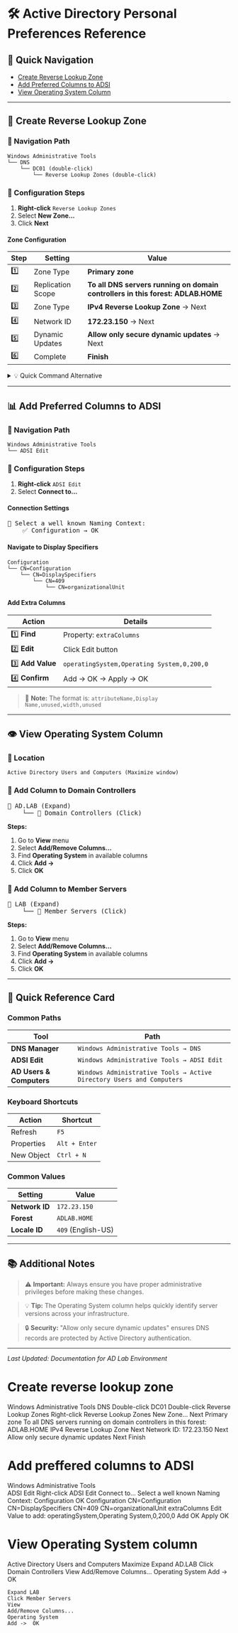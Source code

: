 # 🛠️ Active Directory Personal Preferences Reference

## 📌 Quick Navigation
- [Create Reverse Lookup Zone](#-create-reverse-lookup-zone)
- [Add Preferred Columns to ADSI](#-add-preferred-columns-to-adsi)
- [View Operating System Column](#-view-operating-system-column)

---

## 🔄 Create Reverse Lookup Zone

### 📍 Navigation Path
```
Windows Administrative Tools
└── DNS
    └── DC01 (double-click)
        └── Reverse Lookup Zones (double-click)
```

### 🔧 Configuration Steps

1. **Right-click** `Reverse Lookup Zones`
2. Select **New Zone...**
3. Click **Next**

#### Zone Configuration
| Step | Setting | Value |
|------|---------|-------|
| 1️⃣ | Zone Type | **Primary zone** |
| 2️⃣ | Replication Scope | **To all DNS servers running on domain controllers in this forest: ADLAB.HOME** |
| 3️⃣ | Zone Type | **IPv4 Reverse Lookup Zone** → Next |
| 4️⃣ | Network ID | **172.23.150** → Next |
| 5️⃣ | Dynamic Updates | **Allow only secure dynamic updates** → Next |
| 6️⃣ | Complete | **Finish** |

<details>
<summary>💡 Quick Command Alternative</summary>

```powershell
Add-DnsServerPrimaryZone -NetworkID "172.23.150.0/24" -ReplicationScope "Forest" -DynamicUpdate "Secure"
```
</details>

---

## 📊 Add Preferred Columns to ADSI

### 📍 Navigation Path
```
Windows Administrative Tools
└── ADSI Edit
```

### 🔧 Configuration Steps

1. **Right-click** `ADSI Edit`
2. Select **Connect to...**

#### Connection Settings
<pre>
📁 Select a well known Naming Context:
    ✅ Configuration → OK
</pre>

#### Navigate to Display Specifiers
```
Configuration
└── CN=Configuration
    └── CN=DisplaySpecifiers
        └── CN=409
            └── CN=organizationalUnit
```

#### Add Extra Columns

| Action | Details |
|--------|---------|
| 1️⃣ **Find** | Property: `extraColumns` |
| 2️⃣ **Edit** | Click Edit button |
| 3️⃣ **Add Value** | `operatingSystem,Operating System,0,200,0` |
| 4️⃣ **Confirm** | Add → OK → Apply → OK |

> 📝 **Note:** The format is: `attributeName,Display Name,unused,width,unused`

---

## 👁️ View Operating System Column

### 📍 Location
```
Active Directory Users and Computers (Maximize window)
```

### 🔧 Add Column to Domain Controllers

<pre>
📁 AD.LAB (Expand)
    └── 📁 Domain Controllers (Click)
</pre>

**Steps:**
1. Go to **View** menu
2. Select **Add/Remove Columns...**
3. Find **Operating System** in available columns
4. Click **Add →**
5. Click **OK**

### 🔧 Add Column to Member Servers

<pre>
📁 LAB (Expand)
    └── 📁 Member Servers (Click)
</pre>

**Steps:**
1. Go to **View** menu
2. Select **Add/Remove Columns...**
3. Find **Operating System** in available columns
4. Click **Add →**
5. Click **OK**

---

## 🎯 Quick Reference Card

### Common Paths
| Tool | Path |
|------|------|
| **DNS Manager** | `Windows Administrative Tools → DNS` |
| **ADSI Edit** | `Windows Administrative Tools → ADSI Edit` |
| **AD Users & Computers** | `Windows Administrative Tools → Active Directory Users and Computers` |

### Keyboard Shortcuts
| Action | Shortcut |
|--------|----------|
| Refresh | `F5` |
| Properties | `Alt + Enter` |
| New Object | `Ctrl + N` |

### Common Values
| Setting | Value |
|---------|-------|
| **Network ID** | `172.23.150` |
| **Forest** | `ADLAB.HOME` |
| **Locale ID** | `409` (English-US) |

---

## 📚 Additional Notes

> ⚠️ **Important:** Always ensure you have proper administrative privileges before making these changes.

> 💡 **Tip:** The Operating System column helps quickly identify server versions across your infrastructure.

> 🔒 **Security:** "Allow only secure dynamic updates" ensures DNS records are protected by Active Directory authentication.

---

*Last Updated: Documentation for AD Lab Environment*



# Create reverse lookup zone
Windows Administrative Tools
	DNS
Double-click DC01
Double-click Reverse Lookup Zones
Right-click Reverse Lookup Zones
	New Zone...
	Next
	Primary zone
	To all DNS servers running on domain controllers in this forest: ADLAB.HOME
	IPv4 Reverse Lookup Zone
	Next
	Network ID: 172.23.150
	Next
	Allow only secure dynamic updates
	Next
	Finish


# Add preffered columns to ADSI
Windows Administrative Tools	
	ADSI Edit
Right-click ADSI Edit
Connect to...
Select a well known Naming Context:
	Configuration
		OK
	Configuration
	CN=Configuration
	CN=DisplaySpecifiers
	CN=409
	CN=organizationalUnit
		extraColumns
		Edit
		Value to add: operatingSystem,Operating System,0,200,0
		Add
		OK
		Apply
		OK

# View Operating System column
Active Directory Users and Computers
Maximize
	Expand AD.LAB
	Click Domain Controllers
	View
	Add/Remove Columns...
	Operating System
	Add ->	OK
	
	Expand LAB
	Click Member Servers
	View
	Add/Remove Columns...
	Operating System
	Add ->	OK	
